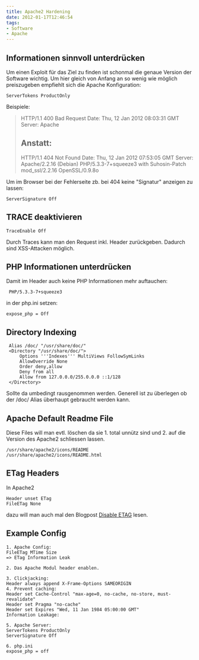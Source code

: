 ```yaml
---
title: Apache2 Hardening
date: 2012-01-17T12:46:54
tags:
- Software
- Apache
---
```


## Informationen sinnvoll unterdrücken

Um einen Exploit für das Ziel zu finden ist schonmal die genaue Version der
Software wichtig. Um hier gleich von Anfang an so wenig wie möglich
preiszugeben empfiehlt sich die Apache Konfiguration:

    ServerTokens ProductOnly

Beispiele:

> HTTP/1.1 400 Bad Request
> Date: Thu, 12 Jan 2012 08:03:31 GMT
> Server: Apache
> ## Anstatt:
> HTTP/1.1 404 Not Found
> Date: Thu, 12 Jan 2012 07:53:05 GMT
> Server: Apache/2.2.16 (Debian) PHP/5.3.3-7+squeeze3 with Suhosin-Patch mod_ssl/2.2.16 OpenSSL/0.9.8o

Um im Browser bei der Fehlerseite zb. bei 404 keine "Signatur" anzeigen zu lassen:

    ServerSignature Off

## TRACE deaktivieren

    TraceEnable Off

Durch Traces kann man den Request inkl. Header zurückgeben. Dadurch sind XSS-Attacken möglich.

## PHP Informationen unterdrücken

Damit im Header auch keine PHP Informationen mehr auftauchen:

     PHP/5.3.3-7+squeeze3

in der php.ini setzen:

    expose_php = Off

## Directory Indexing

``` ApacheConf
 Alias /doc/ "/usr/share/doc/"
 <Directory "/usr/share/doc/">
     Options '''Indexes''' MultiViews FollowSymLinks
     AllowOverride None
     Order deny,allow
     Deny from all
     Allow from 127.0.0.0/255.0.0.0 ::1/128
 </Directory>
```

Sollte da umbedingt rausgenommen werden. Generell ist zu überlegen ob der
/doc/ Alias überhaupt gebraucht werden kann.

## Apache Default Readme File

Diese Files will man evtl. löschen da sie 1. total unnütz sind und 2. auf
die Version des Apache2 schliessen lassen.

    /usr/share/apache2/icons/README
    /usr/share/apache2/icons/README.html

## ETag Headers

In Apache2

    Header unset ETag
    FileETag None

dazu will man auch mal den Blogpost
[Disable ETAG](http://www.lavluda.com/2008/10/20/website-optimization-01-disable-etag-in-apache-debianubuntu/)
lesen.

## Example Config

```
1. Apache Config:
FileETag MTime Size
=> ETag Information Leak

2. Das Apache Modul header enablen.

3. Clickjacking:
Header always append X-Frame-Options SAMEORIGIN
4. Prevent caching:
Header set Cache-Control "max-age=0, no-cache, no-store, must-revalidate"
Header set Pragma "no-cache"
Header set Expires "Wed, 11 Jan 1984 05:00:00 GMT"
Information Leakage:

5. Apache Server:
ServerTokens ProductOnly
ServerSignature Off

6. php.ini
expose_php = off
```